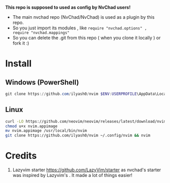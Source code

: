 **This repo is supposed to used as config by NvChad users!**

- The main nvchad repo (NvChad/NvChad) is used as a plugin by this repo.
- So you just import its modules , like `require "nvchad.options" , require "nvchad.mappings"`
- So you can delete the .git from this repo ( when you clone it locally ) or fork it :)

# Install
## Windows (PowerShell)
```PowerShell
git clone https://github.com/ilyash0/nvim $ENV:USERPROFILE\AppData\Local\nvim
```
## Linux
```Bash
curl -LO https://github.com/neovim/neovim/releases/latest/download/nvim.appimage
chmod u+x nvim.appimage
mv nvim.appimage /usr/local/bin/nvim
git clone https://github.com/ilyash0/nvim ~/.config/nvim && nvim
```


# Credits

1) Lazyvim starter https://github.com/LazyVim/starter as nvchad's starter was inspired by Lazyvim's . It made a lot of things easier!

